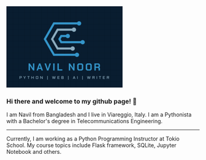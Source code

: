 <img src="/sm-banner.PNG" alt="banner" />

### Hi there and welcome to my github page! 👋

I am Navil from Bangladesh and I live in Viareggio, Italy. I am a Pythonista with a Bachelor's degree in Telecommunications Engineering.

---

Currently, I am working as a Python Programming Instructor at Tokio School. My course topics include Flask framework, SQLite, Jupyter Notebook and others.
